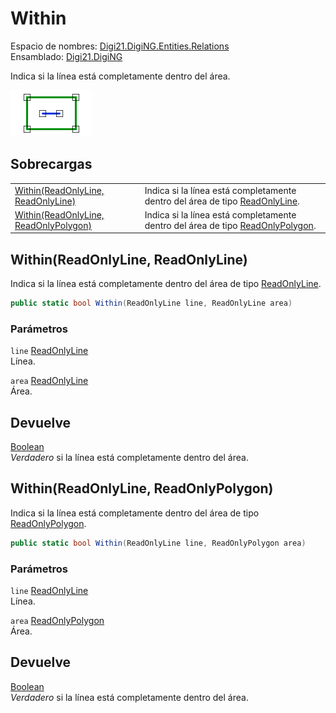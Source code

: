 # Within

Espacio de nombres: [Digi21.DigiNG.Entities.Relations](../../../)\
Ensamblado: [Digi21.DigiNG](../../../../)

Indica si la línea está completamente dentro del área.

![Línea dentro del área](../../../../../../../../../.gitbook/assets/lineadentroarea.png)

## Sobrecargas

|                                                                                        |                                                                                                                                              |
| -------------------------------------------------------------------------------------- | -------------------------------------------------------------------------------------------------------------------------------------------- |
| [Within(ReadOnlyLine, ReadOnlyLine)](within.md#within-readonlyline-readonlyline)       | Indica si la línea está completamente dentro del área de tipo [ReadOnlyLine](../../../../digi21.diging.entities/clases/readonlyline/).       |
| [Within(ReadOnlyLine, ReadOnlyPolygon)](within.md#within-readonlyline-readonlypolygon) | Indica si la línea está completamente dentro del área de tipo [ReadOnlyPolygon](../../../../digi21.diging.entities/clases/readonlypolygon/). |

## Within(ReadOnlyLine, ReadOnlyLine)

Indica si la línea está completamente dentro del área de tipo [ReadOnlyLine](../../../../digi21.diging.entities/clases/readonlyline/).

```csharp
public static bool Within(ReadOnlyLine line, ReadOnlyLine area)
```

### Parámetros

`line` [ReadOnlyLine](../../../../digi21.diging.entities/clases/readonlyline/)\
Línea.

`area` [ReadOnlyLine](../../../../digi21.diging.entities/clases/readonlyline/)\
Área.

## Devuelve

[Boolean](https://docs.microsoft.com/en-us/dotnet/api/system.boolean?view=net-5.0)\
_Verdadero_ si la línea está completamente dentro del área.

## Within(ReadOnlyLine, ReadOnlyPolygon)

Indica si la línea está completamente dentro del área de tipo [ReadOnlyPolygon](../../../../digi21.diging.entities/clases/readonlypolygon/).

```csharp
public static bool Within(ReadOnlyLine line, ReadOnlyPolygon area)
```

### Parámetros

`line` [ReadOnlyLine](../../../../digi21.diging.entities/clases/readonlyline/)\
Línea.

`area` [ReadOnlyPolygon](../../../../digi21.diging.entities/clases/readonlypolygon/)\
Área.

## Devuelve

[Boolean](https://docs.microsoft.com/en-us/dotnet/api/system.boolean?view=net-5.0)\
_Verdadero_ si la línea está completamente dentro del área.
